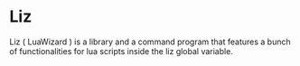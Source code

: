 # Liz

Liz ( LuaWizard ) is a library and a command program that features a bunch of functionalities for lua scripts inside the liz global variable.


